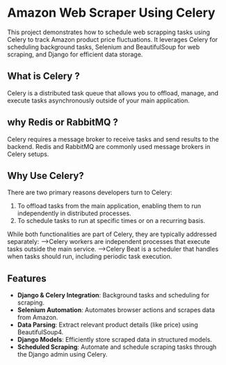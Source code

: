 # Amazon Web Scraper Using Celery
This project demonstrates how to schedule web scrapping tasks using Celery to track Amazon product price fluctuations. It leverages Celery for scheduling background tasks, Selenium and BeautifulSoup for web scraping, and Django for efficient data storage.

## What is Celery ?
Celery is a distributed task queue that allows you to offload, manage, and execute tasks asynchronously outside of your main application.

## why Redis or RabbitMQ ?
Celery requires a message broker to receive tasks and send results to the backend. Redis and RabbitMQ are commonly used message brokers in Celery setups.

## Why Use Celery?
There are two primary reasons developers turn to Celery:

1) To offload tasks from the main application, enabling them to run independently in distributed processes.
2) To schedule tasks to run at specific times or on a recurring basis.
   
While both functionalities are part of Celery, they are typically addressed separately:
-->Celery workers are independent processes that execute tasks outside the main service.
-->Celery Beat is a scheduler that handles when tasks should run, including periodic task execution.


## Features
- **Django & Celery Integration**: Background tasks and scheduling for scraping.
- **Selenium Automation**: Automates browser actions and scrapes data from Amazon.
- **Data Parsing**: Extract relevant product details (like price) using BeautifulSoup4.
- **Django Models**: Efficiently store scraped data in structured models.
- **Scheduled Scraping**: Automate and schedule scraping tasks through the Django admin using Celery.

